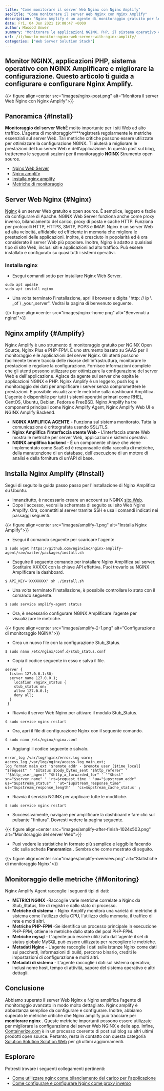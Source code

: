 ```yaml
---
title: "Come monitorare il server Web Nginx con Nginx Amplify" 
seoTitle: "Come monitorare il server Web Nginx con Nginx Amplify" 
description: "Nginx Amplify è un agente di monitoraggio gratuito per le applicazioni NGINX Web Server e PHP. Questo articolo riguarda come monitorare il server Web Nginx con Nginx Amplify" 
date: Fri, 04 Jun 2021 19:08:47 +0000
author: Masood Anwer
summary: "Monitorare le applicazioni NGINX, PHP, il sistema operativo con NGINX amplificare e migliorare la configurazione. Questo articolo ti guida a configurare e configurare Nginx Amplify." 
url: /it/how-to-monitor-nginx-web-server-with-nginx-amplify/
categories: ['Web Server Solution Stack']
---
```


## Monitor NGINX, applicazioni PHP, sistema operativo con NGINX Amplificare e migliorare la configurazione. Questo articolo ti guida a configurare e configurare Nginx Amplify.

{{< figure align=center src="images/nginx-post.png" alt="Monitora il server Web Nginx con Nginx Amplify">}}


## Panoramica {#Install}

**Monitoraggio del server Web**È molto importante per i siti Web ad alto traffico. L'agente di monitoraggio****registrerà regolarmente le metriche essenziali sul server Web. Tali metriche critiche possono essere utilizzate per ottimizzare la configurazione NGINX. Ti aiuterà a migliorare le prestazioni del tuo server Web e dell'applicazione.
In questo post sul blog, tratteremo le seguenti sezioni per il monitoraggio **NGINX** Strumento open source.
  * [Nginx Web Server][1]
  * [Nginx amplify][2]
  * [Installa nginx amplify][3]
  * [Metriche di monitoraggio][4]

## Server Web Nginx {#Nginx}

[Nginx][5] è un server Web gratuito e open source. È semplice, leggero e facile da configurare di Apache. NGINX Web Server funziona anche come proxy inverso, bilanciamento del carico, proxy di posta e cache HTTP. Funziona per protocolli HTTP, HTTPS, SMTP, POP3 e IMAP. Nginx è un server Web ad alta velocità, affidabile ed efficiente in memoria che migliora le prestazioni delle applicazioni. Inoltre, è cresciuto in popolarità ed è ora considerato il server Web più popolare. Inoltre, Nginx è adatto a qualsiasi tipo di sito Web, inclusi siti e applicazioni ad alto traffico. Può essere installato e configurato su quasi tutti i sistemi operativi.

### Installa nginx
  * Esegui comandi sotto per installare Nginx Web Server.
```
sudo apt update
sudo apt install nginx
```
  * Una volta terminato l'installazione, apri il browser e digita "http: // ip \ _of \ _your_server". Vedrai la pagina di benvenuto seguente.

{{< figure align=center src="images/nginx-home.png" alt="Benvenuti a nginx!">}}


## Nginx amplify {#Amplify}

Nginx Amplify è uno strumento di monitoraggio gratuito per NGINX Open Source, Nginx Plus e PHP-FPM. È uno strumento basato su SAAS per il monitoraggio e le applicazioni del server Nginx. Gli utenti possono facilmente tenere traccia delle risorse dell'infrastruttura, monitorare le prestazioni e regolare la configurazione. Fornisce informazioni complete che gli utenti possono utilizzare per ottimizzare la configurazione del server Web e dell'applicazione. Agisce da agente sul server che ospita le applicazioni NGINX e PHP. Nginx Amplify è un leggero, push log e monitoraggio dei dati per amplificare i server senza compromettere le prestazioni. È possibile visualizzare le metriche sulla dashboard Amplifica. L'agente è disponibile per tutti i sistemi operativi primari come RHEL, CentOS, Ubuntu, Debian, Fedora e FreeBSD. Nginx Amplify ha tre componenti principali come Nginx Amplify Agent, Nginx Amplify Web UI e NGINX Amplify Backend.
* **NGINX AMPLIFICA AGENTE** - Funziona sul sistema monitorato. Tutta la comunicazione è crittografata usando SSL/TLS.
* **Nginx Amplifica l'interfaccia utente Web** - L'interfaccia utente Web mostra le metriche per server Web, applicazioni e sistemi operativi.
* **NGINX amplifica backend** - È un componente chiave che viene implementato come SaaS ed è responsabile della raccolta di metriche, della manutenzione di un database, dell'esecuzione di un motore di analisi e della fornitura di un'API di base.

## Installa Nginx Amplify {#Install}

Segui di seguito la guida passo passo per l'installazione di Nginx Amplifica su Ubuntu.
  * Innanzitutto, è necessario creare un account su NGINX [sito Web][6].
  * Dopo l'accesso, vedrai la schermata di seguito sul sito Web Nginx Amplify. Ora, connettiti al server tramite SSH e usa i comandi indicati nei passaggi seguenti.

{{< figure align=center src="images/amplify-1.png" alt="Installa Nginx Amplify">}}

  * Esegui il comando seguente per scaricare l'agente.
```
$ sudo wget https://github.com/nginxinc/nginx-amplify-agent/raw/master/packages/install.sh
```
  * Eseguire il seguente comando per installare Nginx Amplifica sul server. Sostituire XXXXX con la chiave API effettiva. Puoi trovarlo su NGINX Amplificare la dashboard.
```
$ API_KEY='XXXXXXXX' sh ./install.sh
```
  * Una volta terminato l'installazione, è possibile controllare lo stato con il comando seguente.
```
$ sudo service amplify-agent status
```
  * Ora, è necessario configurare NGINX Amplificare l'agente per visualizzare le metriche.

{{< figure align=center src="images/amplify-2-1.png" alt="Configurazione di monitoraggio NGINX">}}

  * Crea un nuovo file con la configurazione Stub_Status.
```
$ sudo nano /etc/nginx/conf.d/stub_status.conf
```
  * Copia il codice seguente in esso e salva il file.
```
server {
  listen 127.0.0.1:80;
  server_name 127.0.0.1;
    location /nginx_status {
    stub_status on;
    allow 127.0.0.1;
    deny all;
  }
 }
```
  * Riavvia il server Web Nginx per attivare il modulo Stub_Status.
```
$ sudo service nginx restart
```
  * Ora, apri il file di configurazione Nginx con il seguente comando.
```
$ sudo nano /etc/nginx/nginx.conf
```
  * Aggiungi il codice seguente e salvalo.
```
error_log /var/log/nginx/error.log warn;
access_log /var/log/nginx/access.log main_ext;
log_format main_ext '$remote_addr - $remote_user [$time_local] "$request" ' '$status $body_bytes_sent "$http_referer" ' '"$http_user_agent" "$http_x_forwarded_for" ' '"$host" sn="$server_name" ' 'rt=$request_time ' 'ua="$upstream_addr" us="$upstream_status" ' 'ut="$upstream_response_time" ul="$upstream_response_length" ' 'cs=$upstream_cache_status' ;
```
  * Riavvia il servizio NGINX per applicare tutte le modifiche.
```
$ sudo service nginx restart
```
  * Successivamente, navigare per amplificare la dashboard e fare clic sul pulsante "finitura". Dovresti vedere la pagina seguente.

{{< figure align=center src="images/amplify-after-finish-1024x503.png" alt="Monitoraggio del server Web">}}

* Puoi vedere le statistiche in formato più semplice e leggibile facendo clic sulla scheda **Panoramica** . Sembra che come mostrato di seguito.

{{< figure align=center src="images/amplify-overview.png" alt="Statistiche di monitoraggio Nginx">}}


## Monitoraggio delle metriche {#Monitoring}

Nginx Amplify Agent raccoglie i seguenti tipi di dati:
* **METRICI NGINX** -Raccoglie varie metriche correlate a Nginx da Stub_Status, file di registri e dallo stato di processo.
* **Metriche di sistema** - Nginx Amplify monitora una varietà di metriche di sistema come l'utilizzo della CPU, l'utilizzo della memoria, il traffico di rete e molti altri.
* **Metriche PHP-FPM** -Se identifica un processo principale in esecuzione PHP-FPM, ottiene le metriche dallo stato del pool PHP-FPM.
* **Metriche mysql** - L'agente può essere utilizzato dall'agente il set di status globale MySQL può essere utilizzato per raccogliere le metriche.
* **Metadati Nginx** - L'agente raccoglie i dati sulle istanze Nginx come dati sui pacchetti, informazioni di build, percorso binario, crediti le impostazioni di configurazione e molti altri.
* **Metadati di sistema** - L'agente raccoglie i dati sul sistema operativo, inclusi nome host, tempo di attività, sapore del sistema operativo e altri dettagli.

## Conclusione
Abbiamo superato il server Web Nginx e Nginx amplifica l'agente di monitoraggio avanzato in modo molto dettagliato. Nginx amplify è abbastanza semplice da configurare e configurare. Inoltre, abbiamo superato le metriche critiche che Nginx amplify può tracciare per **monitorare nginx** . Queste metriche importanti possono essere utilizzate per migliorare la configurazione del server Web NGINX e delle app.
Infine, [Containerize.com][7] è in un processo coerente di post sul blog su altri ultimi prodotti open source. Pertanto, resta in contatto con questa categoria [Solution Solution Solution Web][8] per gli ultimi aggiornamenti.

## Esplorare
Potresti trovare i seguenti collegamenti pertinenti:
  * [Come utilizzare nginx come bilanciamento del carico per l'applicazione][9]
  * [Come configurare e configurare Nginx come proxy inverso][10]



[1]: #Nginx
[2]: #Amplify
[3]: #Install
[4]: #Monitoring
[5]: https://products.containerize.com/solution-stack/nginx
[6]: https://amplify.nginx.com/signup/
[7]: https://containerize.com
[8]: https://blog.containerize.com/category/web-server-solution-stack/
[9]: https://blog.containerize.com/web-server-solution-stack/how-to-use-nginx-as-load-balancer-for-your-application/
[10]: https://blog.containerize.com/web-server-solution-stack/how-to-setup-and-configure-nginx-as-reverse-proxy/

